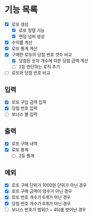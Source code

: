 # 기능 목록
- [x] 로또 생성
  - [x] 로또 정렬 기능
  - [X] 랜덤 넘버 생성
- [x] 수익률 계산
- [x] 로또 통계 계산
- [X] 구매한 로또의 당첨 번호 갯수 비교
    - [X] 당첨된 숫자 개수에 따른 당첨 금액 계산
    - [ ] 2등 판단하는 로직 추가
- [ ] 로또와 당첨 번호 비교

## 입력
- [x] 로또 구입 금액 입력
- [x] 당첨 번호 입력
- [ ] 보너스 볼 입력

## 출력
- [x] 로또 구매 내역
- [x] 로또 통계
  - [ ] 2등 통계

## 예외
- [X] 로또 구매 단위가 1000원 단위가 아닌 경우
- [X] 로또 구매 금액이 양수가 아닌 경우
- [x] 로또 번호 개수가 6개가 아닌 경우
- [x] 당첨 번호 개수가 6개가 아닌 경우
- [ ] 보너스 번호가 범위(1 ~ 45)를 벗어난 경우
